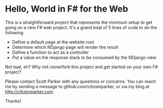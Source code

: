 # Hello, World in F# for the Web #

This is a straightforward project that represents the minimum setup to get going on a new F# web project. It's a grand total of 5 lines of code to do the following

* Define a default page at the website root
* Determine which NDjango page will render the result
* Define a function to act as a controller
* Put a value on the response stack to be consumed by the NDjango view

Not bad, eh? Why not clone/fork this project and get started on your own F# project?

Please contact Scott Parker with any questions or concerns. You can reach me by sending a message to github.com/citizenparker, or via my blog at http://citizenparker.com

Thanks!